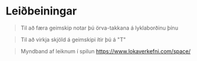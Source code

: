 # Leiðbeiningar

> Til að færa geimskip notar þú örva-takkana á lyklaborðinu þínu

> Til að virkja skjöld á geimskipi ítir þú á "T"

> Myndband af leiknum í spilun
https://www.lokaverkefni.com/space/